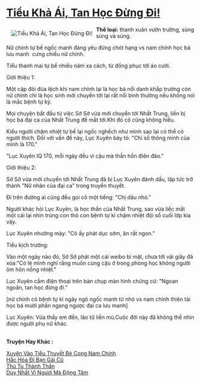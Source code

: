 <a href="https://utruyen.com/truyen/tieu-kha-ai-tan-hoc-dung-di/19214/" title="Tiểu Khả Ái, Tan Học Đừng Đi!"><h1>Tiểu Khả Ái, Tan Học Đừng Đi!</h1></a><div style="display:table"><img align="right" style="float: left; padding: 10px;" src="https://utruyen.com/images/story/200x260/tieu-kha-ai-tan-hoc-dung-di.jpg" alt="Tiểu Khả Ái, Tan Học Đừng Đi!"><b>Thể loại:</b> thanh xuân vườn trường, sủng sủng và sủng.<p></p>Nữ chính tự bế ngốc manh đáng yêu đứng chót hạng vs nam chính học bá lưu manh  cưng chiều nữ chính.<p></p>Tiểu thanh mai tự bế nhiều năm xa cách, từ đồng phục tới áo cưới.<p></p>Giới thiệu 1:<p></p>Một cặp đôi đủa lệch khi nam chính lại là học bá nổi danh khắp trường còn nữ chính chỉ là học sinh mới chuyển tới lại rất nổi bình thường nếu không nói là mắc bệnh tự kỷ.<p></p>Mọi chuyện bắt đầu từ việc Sở Sở vừa mới chuyển tới Nhất Trung, liền bị học bá đại ca của Nhất Trung để mắt tới.Khi đó cô cũng không hiểu.<p></p>Kiểu người chậm nhiệt tự bế lại ngốc nghếch như mình sao lại có thể có người thích. Đối với vấn đề này, Lục Xuyên bày tỏ: "Chỉ số thông minh của mình là 170."<p></p>"Lục Xuyên IQ 170, mỗi ngày đều vì cậu mà thần hồn điên đảo."<p></p>Giới thiệu 2:<p></p>Sở Sở vừa mới chuyển tới Nhất Trung đã bị Lục Xuyên đánh dấu, lập tức trở thành "Nữ nhân của đại ca" trong truyền thuyết.<p></p>Đi trên đường ai cũng đều gọi cô một tiếng: "Chị dâu nhỏ."<p></p>Người khác hỏi Lục Xuyên, là học thần của Nhất Trung, sao vừa liếc mắt một cái lại nhìn trúng con thỏ con bệnh tự kỉ chậm nhiệt đội sổ cuối lớp kia vậy.<p></p>Lục Xuyên nhướng mày: "Cô ấy phát dục sớm, ăn rất ngon."<p></p>Tiểu kịch trường:<p></p>Vào một ngày nào đó, Sở Sở phát một cái weibo bí mật, chưa tới vài giây đã xóa:"Có lẽ mình nghĩ rằng muốn cùng cậu ở trong phòng học không người ôm hôn nồng nhiệt."<p></p>Lục Xuyên cầm điện thoại trên bàn chụp màn hình chứng cứ: "Ngoan ngoãn, tan học đừng đi."<p></p>[nữ chính có bệnh tự kỉ ngây ngô ngốc manh từ nhỏ vs nam chính thiên tài học bá mười phần ngang ngược đại ca lưu manh]<p></p>Lục Xuyên: Vừa thấy em đến, lão tử liền mù.Cuộc đời này đã không thể nhìn được người phụ nữ khác.</div><p><br><b>Truyện Hay Khác :</b></p><a href="https://utruyen.com/truyen/xuyen-vao-tieu-thuyet-be-cong-nam-chinh/19006/" alt="Xuyên Vào Tiểu Thuyết Bẻ Cong Nam Chính">Xuyên Vào Tiểu Thuyết Bẻ Cong Nam Chính</a><br/><a href="https://github.com/quanluxury/ngontinhhot/tree/master/truyenhay/19091/" alt="Hắc Hóa Đi Bạn Gái Cũ">Hắc Hóa Đi Bạn Gái Cũ</a><br/><a href="https://github.com/quanluxury/ngontinhhot/tree/master/truyenhay/17558/" alt="Thú Tu Thành Thần">Thú Tu Thành Thần</a><br/><a href="https://github.com/quanluxury/ngontinhhot/tree/master/truyenhay/19080/" alt="Duy Nhất Vì Ngươi Mà Động Tâm">Duy Nhất Vì Ngươi Mà Động Tâm</a><br/>